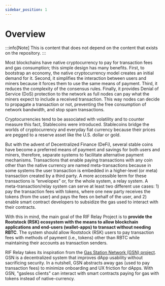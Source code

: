 ```yaml
---
sidebar_position: 1
---
```


# Overview

:::info[Note]
This is content that does not depend on the content that exists on the repository.
:::


Most blockchains have native cryptocurrency to pay for transaction fees and gas consumption; this simple design has many benefits. First, to bootstrap an economy, the native cryptocurrency model creates an initial demand for it. Second, it simplifies the interaction between users and miners because it forces them to use the same means of payment. Third, it reduces the complexity of the consensus rules. Finally, it provides Denial of Service (DoS) protection to the network as full nodes can pay what the miners expect to include a received transaction. This way nodes can decide to propagate a transaction or not, preventing the free consumption of network bandwidth, and stop spam transactions.

Cryptocurrencies tend to be associated with volatility and to counter measure this fact, Stablecoins were introduced. Stablecoins bridge the worlds of cryptocurrency and everyday fiat currency because their prices are pegged to a reserve asset like the U.S. dollar or gold.

But with the advent of Decentralized Finance (DeFi), several stable coins have become a preferred means of payment and savings for both users and miners, therefore, separate systems to facilitate alternative payment mechanisms. Transactions that enable paying transactions with any coin other than the native currency are named meta-transactions because in some systems the user transaction is embedded in a higher-level (or meta) transaction created by a third party. A more accessible term for these transactions is “envelopes” or, for the whole system, a relay system. A meta-transaction/relay system can serve at least two different use cases: 1) pay the transaction fees with tokens, where one new party receives the tokens (from the user) and pays the fees on behalf of the user, and 2) enable smart contract developers to subsidize the gas used to interact with their contracts.

With this in mind, the main goal of the RIF Relay Project is to **provide the Rootstock (RSK) ecosystem with the means to allow blockchain applications and end-users (wallet-apps) to transact without needing RBTC**. The system should allow Rootstock (RSK) users to pay transaction fees with methods of payment (i.e., tokens) other than RBTC while maintaining their accounts as transaction senders.

RIF Relay takes its inspiration from the [Gas Station Network (GSN) project](https://github.com/opengsn/gsn). GSN is a decentralized system that improves dApp usability without sacrificing security. In a nutshell, GSN abstracts away gas (used to pay transaction fees) to minimize onboarding and UX friction for dApps. With GSN, "gasless clients" can interact with smart contracts paying for gas with tokens instead of native-currency.